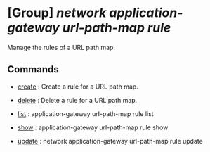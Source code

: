 # [Group] _network application-gateway url-path-map rule_

Manage the rules of a URL path map.

## Commands

- [create](/Commands/network/application-gateway/url-path-map/rule/_create.md)
: Create a rule for a URL path map.

- [delete](/Commands/network/application-gateway/url-path-map/rule/_delete.md)
: Delete a rule for a URL path map.

- [list](/Commands/network/application-gateway/url-path-map/rule/_list.md)
: application-gateway url-path-map rule list

- [show](/Commands/network/application-gateway/url-path-map/rule/_show.md)
: application-gateway url-path-map rule show

- [update](/Commands/network/application-gateway/url-path-map/rule/_update.md)
: network application-gateway url-path-map rule update
